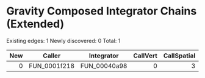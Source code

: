 # Gravity Composed Integrator Chains (Extended)

Existing edges: 1  Newly discovered: 0  Total: 1

| New | Caller | Integrator | CallVert | CallSpatial | CallShifts |
|----:|--------|------------|---------:|------------:|-----------:|
| 0 | FUN_0001f218 | FUN_00040a98 | 0 | 3 | 0 |
